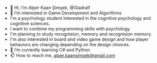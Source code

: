 - 👋 Hi, I’m Alper Kaan Şimşek, @Gladralf
- 👀 I’m interested in Game Development and Algorithms
- I'm a psychology student interested in the cognitive psychology and cognitive sciences. 
- I want to combine my programming skills with psychology. 
- I'm planning to study recognision, memory and recognision memory.
- I'm also interested in board and video game design and how player behaviors are changing depending on the design choices. 
- 🌱 I’m currently learning C# and Python
- 📫 How to reach me, alper.kaansimsek@gmail.com

<!---
Gladralf/Gladralf is a ✨ special ✨ repository because its `README.md` (this file) appears on your GitHub profile.
You can click the Preview link to take a look at your changes.
--->
